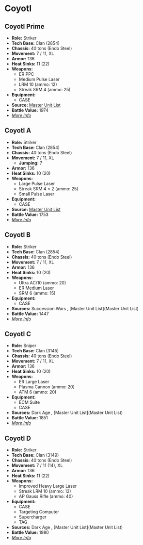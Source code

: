 # Coyotl 

## Coyotl Prime 

- **Role:** Striker 
- **Tech Base:** Clan (2854) 
- **Chassis:** 40 tons (Endo Steel) 
- **Movement:** 7 / 11, XL 
- **Armor:** 136 
- **Heat Sinks:** 11 (22) 
- **Weapons:** 
  - ER PPC 
  - Medium Pulse Laser 
  - LRM 10 (ammo: 12) 
  - Streak SRM 4 (ammo: 25) 
- **Equipment:** 
  - CASE 
- **Source:** [Master Unit List](http://masterunitlist.info/Unit/Details/714/coyotl-prime) 
- **Battle Value:** 1974 
- [*More Info*](coyotl/coyotl_prime.md) 

## Coyotl A 

- **Role:** Striker 
- **Tech Base:** Clan (2854) 
- **Chassis:** 40 tons (Endo Steel) 
- **Movement:** 7 / 11, XL 
  - **Jumping:** 7 
- **Armor:** 136 
- **Heat Sinks:** 10 (20) 
- **Weapons:** 
  - Large Pulse Laser 
  - Streak SRM 4 × 2 (ammo: 25) 
  - Small Pulse Laser 
- **Equipment:** 
  - CASE 
- **Source:** [Master Unit List](http://masterunitlist.info/Unit/Details/713/coyotl-a) 
- **Battle Value:** 1753 
- [*More Info*](coyotl/coyotl_a.md) 

## Coyotl B 

- **Role:** Striker 
- **Tech Base:** Clan (2854) 
- **Chassis:** 40 tons (Endo Steel) 
- **Movement:** 7 / 11, XL 
- **Armor:** 136 
- **Heat Sinks:** 10 (20) 
- **Weapons:** 
  - Ultra AC/10 (ammo: 20) 
  - ER Medium Laser 
  - SRM 6 (ammo: 15) 
- **Equipment:** 
  - CASE 
- **Sources:** Succession Wars , [Master Unit List](Master Unit List) 
- **Battle Value:** 1447 
- [*More Info*](coyotl/coyotl_b.md) 

## Coyotl C 

- **Role:** Sniper 
- **Tech Base:** Clan (3145) 
- **Chassis:** 40 tons (Endo Steel) 
- **Movement:** 7 / 11, XL 
- **Armor:** 136 
- **Heat Sinks:** 10 (20) 
- **Weapons:** 
  - ER Large Laser 
  - Plasma Cannon (ammo: 20) 
  - ATM 6 (ammo: 20) 
- **Equipment:** 
  - ECM Suite 
  - CASE 
- **Sources:** Dark Age , [Master Unit List](Master Unit List) 
- **Battle Value:** 1851 
- [*More Info*](coyotl/coyotl_c.md) 

## Coyotl D 

- **Role:** Striker 
- **Tech Base:** Clan (3149) 
- **Chassis:** 40 tons (Endo Steel) 
- **Movement:** 7 / 11 (14), XL 
- **Armor:** 136 
- **Heat Sinks:** 11 (22) 
- **Weapons:** 
  - Improved Heavy Large Laser 
  - Streak LRM 10 (ammo: 12) 
  - AP Gauss Rifle (ammo: 40) 
- **Equipment:** 
  - CASE 
  - Targeting Computer 
  - Supercharger 
  - TAG 
- **Sources:** Dark Age , [Master Unit List](Master Unit List) 
- **Battle Value:** 1980 
- [*More Info*](coyotl/coyotl_d.md) 

